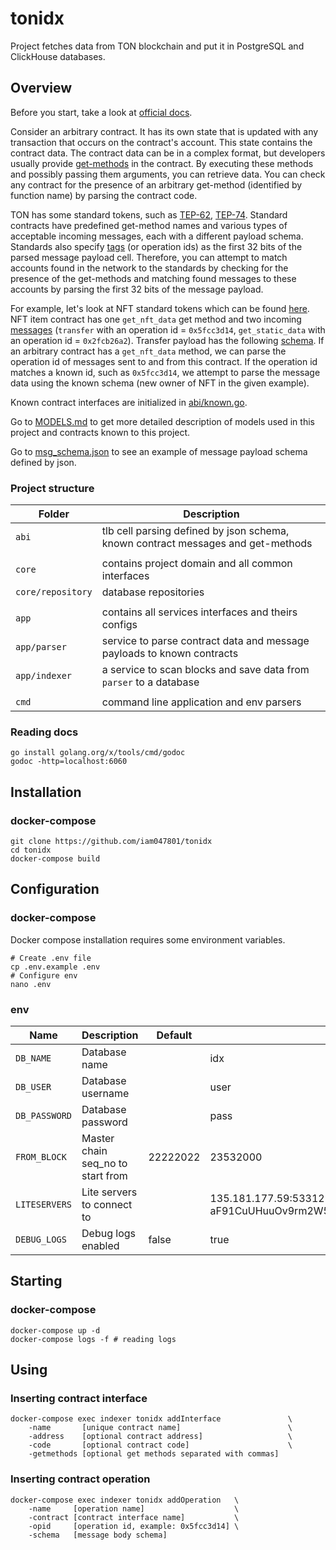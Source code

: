 # tonidx

Project fetches data from TON blockchain and put it in PostgreSQL and ClickHouse databases. 

## Overview

Before you start, take a look at [official docs](https://ton.org/docs/learn/overviews/ton-blockchain).

Consider an arbitrary contract.
It has its own state that is updated with any transaction that occurs on the contract's account. 
This state contains the contract data.
The contract data can be in a complex format, 
but developers usually provide [get-methods](https://ton.org/docs/develop/func/functions#specifiers) in the contract. 
By executing these methods and possibly passing them arguments, you can retrieve data.
You can check any contract for the presence of an arbitrary get-method (identified by function name) by parsing the contract code.

TON has some standard tokens, such as
[TEP-62](https://github.com/ton-blockchain/TEPs/blob/master/text/0062-nft-standard.md),
[TEP-74](https://github.com/ton-blockchain/TEPs/blob/master/text/0074-jettons-standard.md).
Standard contracts have predefined get-method names and various types of acceptable incoming messages, 
each with a different payload schema.
Standards also specify [tags](https://ton.org/docs/learn/overviews/tl-b-language#constructors) (or operation ids) 
as the first 32 bits of the parsed message payload cell.
Therefore, you can attempt to match accounts found in the network to the standards by checking for the presence of the get-methods and 
matching found messages to these accounts by parsing the first 32 bits of the message payload.

For example, let's look at NFT standard tokens which can be found [here](https://github.com/ton-blockchain/token-contract).
NFT item contract has one `get_nft_data` get method and two incoming [messages](https://github.com/ton-blockchain/token-contract/blob/main/nft/op-codes.fc) 
(`transfer` with an operation id = `0x5fcc3d14`, `get_static_data` with an operation id = `0x2fcb26a2`). 
Transfer payload has the following [schema](https://github.com/xssnick/tonutils-go/blob/master/ton/nft/item.go#L14).
If an arbitrary contract has a `get_nft_data` method, we can parse the operation id of messages sent to and from this contract. 
If the operation id matches a known id, such as `0x5fcc3d14`, we attempt to parse the message data using the known schema 
(new owner of NFT in the given example).

Known contract interfaces are initialized in [abi/known.go](/abi/known.go).

Go to [MODELS.md](/MODELS.md) to get more detailed description of models used in this project and contracts known to this project.

Go to [msg_schema.json](/msg_schema.json) to see an example of message payload schema defined by json.

### Project structure

| Folder            | Description                                                                      |
|-------------------|----------------------------------------------------------------------------------|
| `abi`             | tlb cell parsing defined by json schema, known contract messages and get-methods |
|                   |                                                                                  |
| `core`            | contains project domain and all common interfaces                                |
| `core/repository` | database repositories                                                            |
|                   |                                                                                  |
| `app`             | contains all services interfaces and theirs configs                              |
| `app/parser`      | service to parse contract data and message payloads to known contracts           |
| `app/indexer`     | a service to scan blocks and save data from `parser` to a database               |
|                   |                                                                                  |
| `cmd`             | command line application and env parsers                                         |

### Reading docs
```shell
go install golang.org/x/tools/cmd/godoc
godoc -http=localhost:6060
```

## Installation

[//]: # (### docker)
[//]: # (```shell)
[//]: # (git clone https://github.com/iam047801/tonidx)
[//]: # (cd tonidx)
[//]: # (docker build -t indexer:latest .)
[//]: # (```)

### docker-compose
```shell
git clone https://github.com/iam047801/tonidx
cd tonidx
docker-compose build
```

## Configuration

### docker-compose
Docker compose installation requires some environment variables.
```shell
# Create .env file
cp .env.example .env
# Configure env
nano .env
```

### env

| Name          | Description                       | Default  | Example                                                           |
|---------------|-----------------------------------|----------|-------------------------------------------------------------------|
| `DB_NAME`     | Database name                     |          | idx                                                               |
| `DB_USER`     | Database username                 |          | user                                                              |
| `DB_PASSWORD` | Database password                 |          | pass                                                              |
| `FROM_BLOCK`  | Master chain seq_no to start from | 22222022 | 23532000                                                          |
| `LITESERVERS` | Lite servers to connect to        |          | 135.181.177.59:53312 aF91CuUHuuOv9rm2W5+O/4h38M3sRm40DtSdRxQhmtQ= |
| `DEBUG_LOGS`  | Debug logs enabled                | false    | true                                                              |

## Starting

[//]: # (### docker)
[//]: # (```shell)
[//]: # (docker run -d -n indexer-service --env-file .env indexer:latest)
[//]: # (```)

### docker-compose
```shell
docker-compose up -d
docker-compose logs -f # reading logs
```

## Using

### Inserting contract interface

```shell
docker-compose exec indexer tonidx addInterface               \ 
    -name       [unique contract name]                        \
    -address    [optional contract address]                   \
    -code       [optional contract code]                      \
    -getmethods [optional get methods separated with commas]
```

### Inserting contract operation

```shell
docker-compose exec indexer tonidx addOperation   \ 
    -name     [operation name]                    \
    -contract [contract interface name]           \
    -opid     [operation id, example: 0x5fcc3d14] \
    -schema   [message body schema]
```
